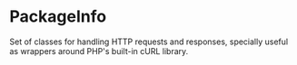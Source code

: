 # PackageInfo

Set of classes for handling HTTP requests and responses, specially useful as wrappers around PHP's
built-in cURL library.
